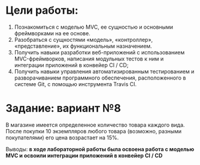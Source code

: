 # Цели работы:
1. Познакомиться c моделью MVC, ее сущностью и основными фреймворками на ее основе.
2. Разобраться с сущностями «модель», «контроллер», «представление», их функциональным
назначением.
3. Получить навыки разработки веб-приложений с использованием MVC-фреймворков, написания
модульных тестов к ним и интеграции приложений в конвейер CI / CD;
4. Получить навыки управления автоматизированным тестированием и разворачиванием
программного обеспечения, расположенного в системе Git, с помощью инструмента Travis CI.

# Задание: вариант №8

В магазине имеется определенное количество товара каждого
вида. После покупки 10 экземпляров любого товара (возможно,
разными покупателями) его цена возрастает на 15%.


Выводы: **в ходе лабораторной работы была освоена работа с моделью MVC и освоили интеграции приложений в конвейер CI / CD**